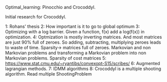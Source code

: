 Optimal_learning: Pinocchio and Crocoddyl.

Initial research for Crocoddyl.

1: Rohans' thesis
2: How important is it to go to global optimum
3: Optimizing with a log barrier. Given a function, f(x) add a log(f(x)) in optimization.
4: Optmization is mostly inverting matrices. And most matrices are just 90% full of zeroes. So adding, subtracting, multiplying zeroes
    leads to waste of time. Sparsity-> matrices full of zeroes.
    Markovian and non Markovian problems and transforming a Markovian problem into non Markovian problems.
    Sparsity of cost matrices
5: https://www.stat.cmu.edu/~ryantibs/convexopt-S15/scribes/
6: Augmented lagrangian methods.
7: IDMM algorithms
8: Crocoddyl is a multiple shooting algorithm. Read multiple ShootingProblem
